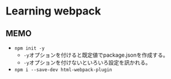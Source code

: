# Learning webpack
## MEMO
- `npm init -y`  
    - `-y`オプションを付けると既定値でpackage.jsonを作成する。
    - `-y`オプションを付けないといろいろ設定を訊かれる。
- `npm i --save-dev html-webpack-plugin`
